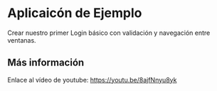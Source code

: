 # Aplicaicón de Ejemplo

Crear nuestro primer Login básico con validación y navegación entre ventanas.

## Más información

Enlace al vídeo de youtube: https://youtu.be/8ajfNnyu8yk
